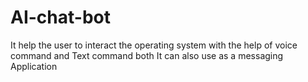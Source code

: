 # AI-chat-bot
It help the user to interact the operating system with the help of voice command and Text command both It can also use as a messaging Application  
